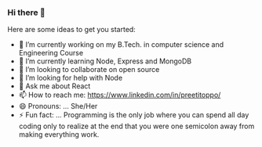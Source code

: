 ### Hi there 👋

Here are some ideas to get you started:

- 🔭 I’m currently working on my B.Tech. in computer science and Engineering Course
- 🌱 I’m currently learning Node, Express and MongoDB
- 👯 I’m looking to collaborate on open source
- 🤔 I’m looking for help with Node
- 💬 Ask me about React
- 📫 How to reach me: https://www.linkedin.com/in/preetitoppo/
- 😄 Pronouns: ... She/Her
- ⚡ Fun fact: ... Programming is the only job where you can spend all day coding only to realize at the end that you were one semicolon away from making everything work.

